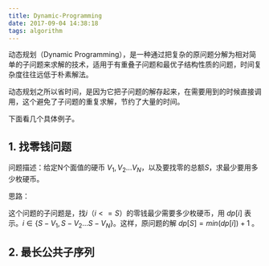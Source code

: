 ```yaml
---
title: Dynamic-Programming
date: 2017-09-04 14:38:18
tags: algorithm
---
```


动态规划（Dynamic Programming），是一种通过把复杂的原问题分解为相对简单的子问题来求解的技术，适用于有重叠子问题和最优子结构性质的问题，时间复杂度往往远低于朴素解法。

动态规划之所以省时间，是因为它把子问题的解存起来，在需要用到的时候直接调用，这个避免了子问题的重复求解，节约了大量的时间。

下面看几个具体例子。

## 1.  找零钱问题

问题描述：给定N个面值的硬币 ${V_1,V_2...V_N}$，以及要找零的总额$S$，求最少要用多少枚硬币。

思路：

这个问题的子问题是，找$i$（$i<=S$）的零钱最少需要多少枚硬币，用 $dp[i]$ 表示。$i \in \{ S-V_1, S-V_2 ... S-V_N \}$。这样，原问题的解 $dp[S] = min(dp[i]) + 1$ 。

## 2. 最长公共子序列

